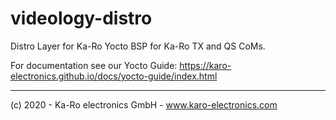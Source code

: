 # videology-distro
Distro Layer for Ka-Ro Yocto BSP for Ka-Ro TX and QS CoMs.

For documentation see our Yocto Guide: https://karo-electronics.github.io/docs/yocto-guide/index.html

---------
(c) 2020 - Ka-Ro electronics GmbH - www.karo-electronics.com
